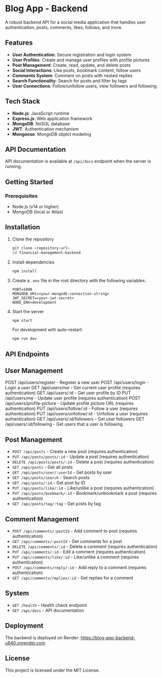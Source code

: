 # Blog App - Backend

A robust backend API for a social media application that handles user authentication, posts, comments, likes, follows, and more.

## Features

- **User Authentication**: Secure registration and login system
- **User Profiles**: Create and manage user profiles with profile pictures
- **Post Management**: Create, read, update, and delete posts
- **Social Interactions**: Like posts, bookmark content, follow users
- **Comments System**: Comment on posts with nested replies
- **Search Functionality**: Search for posts and filter by tags
- **User Connections**: Follow/unfollow users, view followers and following

## Tech Stack

- **Node.js**: JavaScript runtime
- **Express.js**: Web application framework
- **MongoDB**: NoSQL database
- **JWT**: Authentication mechanism
- **Mongoose**: MongoDB object modeling

## API Documentation

API documentation is available at `/api/docs` endpoint when the server is running.

## Getting Started

### Prerequisites

- Node.js (v14 or higher)
- MongoDB (local or Atlas)
  
## Installation

1. Clone the repository
   ```bash
   git clone <repository-url>
   cd financial-management-backend
   ```

2. Install dependencies
   ```bash
   npm install
   ```

3. Create a `.env` file in the root directory with the following variables:
   ```
   PORT=5000
   MONGODB_URI=<your-mongodb-connection-string>
   JWT_SECRET=<your-jwt-secret>
   NODE_ENV=development
   ```

4. Start the server
   ```bash
   npm start
   ```

   For development with auto-restart:
   ```bash
   npm run dev
   ```

## API Endpoints

## User Management

POST /api/users/register - Register a new user
POST /api/users/login - Login a user
GET /api/users/me - Get current user profile (requires authentication)
GET /api/users/:id - Get user profile by ID
PUT /api/users/me - Update user profile (requires authentication)
POST /api/users/profile-picture - Update profile picture URL (requires authentication)
PUT /api/users/follow/:id - Follow a user (requires authentication)
PUT /api/users/unfollow/:id - Unfollow a user (requires authentication)
GET /api/users/:id/followers - Get user followers
GET /api/users/:id/following - Get users that a user is following

## Post Management

- `POST /api/posts` - Create a new post (requires authentication)
- `PUT /api/posts/posts/:id` - Update a post (requires authentication)
- `DELETE /api/posts/posts/:id` - Delete a post (requires authentication)
- `GET /api/posts` - Get all posts
- `GET /api/posts/user/:userId` - Get posts by user
- `GET /api/posts/search` - Search posts
- `GET /api/posts/:id` - Get post by ID
- `PUT /api/posts/like/:id` - Like/unlike a post (requires authentication)
- `PUT /api/posts/bookmark/:id` - Bookmark/unbookmark a post (requires authentication)
- `GET /api/posts/tag/:tag` - Get posts by tag
  
## Comment Management

- `POST /api/comments/:postId` - Add comment to post (requires authentication)
- `GET /api/comments/:postId` - Get comments for a post
- `DELETE /api/comments/:id` - Delete a comment (requires authentication)
- `PUT /api/comments/:id` - Edit a comment (requires authentication)
- `PUT /api/comments/like/:id` - Like/unlike a comment (requires authentication)
- `POST /api/comments/reply/:id` - Add reply to a comment (requires authentication)
- `GET /api/comments/replies/:id` - Get replies for a comment
  
## System

- `GET /health` - Health check endpoint
- `GET /api/docs` - API documentation

## Deployment

The backend is deployed on Render:
https://blog-app-backend-u840.onrender.com

## License

This project is licensed under the MIT License.
